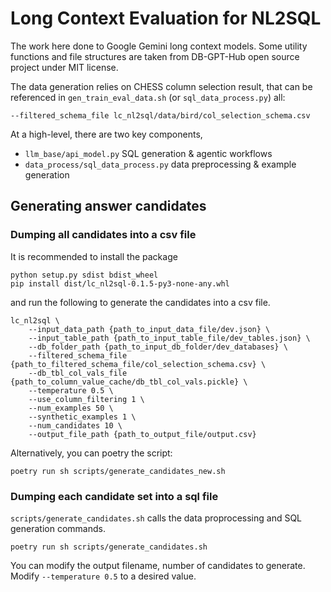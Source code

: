 # Long Context Evaluation for NL2SQL

The work here done to Google Gemini long context models.
Some utility functions and file structures are taken from DB-GPT-Hub open source project under MIT license.

The data generation relies on CHESS column selection result,
that can be referenced in `gen_train_eval_data.sh` (or `sql_data_process.py`) all:
```
--filtered_schema_file lc_nl2sql/data/bird/col_selection_schema.csv
```

At a high-level, there are two key components,
- `llm_base/api_model.py` SQL generation & agentic workflows
- `data_process/sql_data_process.py` data preprocessing & example generation

## Generating answer candidates
### Dumping all candidates into a csv file
It is recommended to install the package
```
python setup.py sdist bdist_wheel
pip install dist/lc_nl2sql-0.1.5-py3-none-any.whl
```
and run the following to generate the candidates into a csv file.
```
lc_nl2sql \
    --input_data_path {path_to_input_data_file/dev.json} \
    --input_table_path {path_to_input_table_file/dev_tables.json} \
    --db_folder_path {path_to_input_db_folder/dev_databases} \
    --filtered_schema_file {path_to_filtered_schema_file/col_selection_schema.csv} \
    --db_tbl_col_vals_file {path_to_column_value_cache/db_tbl_col_vals.pickle} \
    --temperature 0.5 \
    --use_column_filtering 1 \
    --num_examples 50 \
    --synthetic_examples 1 \
    --num_candidates 10 \
    --output_file_path {path_to_output_file/output.csv}
```

Alternatively, you can poetry the script:
```
poetry run sh scripts/generate_candidates_new.sh
```

### Dumping each candidate set into a sql file
`scripts/generate_candidates.sh` calls the data proprocessing and SQL generation commands.
```
poetry run sh scripts/generate_candidates.sh
```
You can modify the output filename, number of candidates to generate.
Modify `--temperature 0.5` to a desired value.

